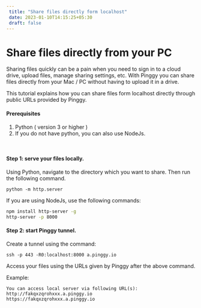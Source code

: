```yaml
---
 title: "Share files directly form localhost" 
 date: 2023-01-10T14:15:25+05:30 
 draft: false 
---
```



# Share files directly from your PC

Sharing files quickly can be a pain when you need to sign in to a cloud drive, upload files, manage sharing settings, etc. With Pinggy you can share files directly from your Mac / PC without having to upload it in a drive.

This tutorial explains how you can share files form localhost directly through public URLs provided by Pinggy.

#### Prerequisites

1. Python ( version 3 or higher )
2. If you do not have python, you can also use NodeJs.


<br>

#### Step 1: serve your files locally.

Using Python, navigate to the directory which you want to share. Then run the following command.
```
python -m http.server
```

If you are using NodeJs, use the following commands:
```bash
npm install http-server -g
http-server -p 8000
```


#### Step 2: start Pinggy tunnel.

Create a tunnel using the command:
<br>
```
ssh -p 443 -R0:localhost:8000 a.pinggy.io
```

Access your files using the URLs given by Pinggy after the above command.

Example:
```
You can access local server via following URL(s):
http://fakqxzqrohxxx.a.pinggy.io
https://fakqxzqrohxxx.a.pinggy.io
```